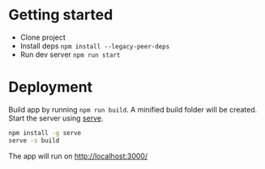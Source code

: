 # Getting started
- Clone project
- Install deps `npm install --legacy-peer-deps`
- Run dev server `npm run start`

# Deployment

Build app by running `npm run build`. A minified build folder will be created. Start the server using [serve](https://www.npmjs.com/package/serve).

```bash
npm install -g serve
serve -s build
```

The app will run on <http://localhost:3000/>
